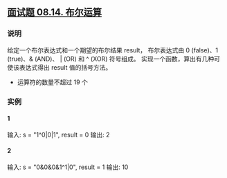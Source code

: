 ## [面试题 08.14. 布尔运算](https://leetcode-cn.com/problems/boolean-evaluation-lcci/)

### 说明
给定一个布尔表达式和一个期望的布尔结果 result，
布尔表达式由 0 (false)、1 (true)、& (AND)、 | (OR) 和 ^ (XOR) 符号组成。
实现一个函数，算出有几种可使该表达式得出 result 值的括号方法。

* 运算符的数量不超过 19 个

### 实例
#### 1
输入: s = "1^0|0|1", result = 0
输出: 2

#### 2
输入: s = "0&0&0&1^1|0", result = 1
输出: 10